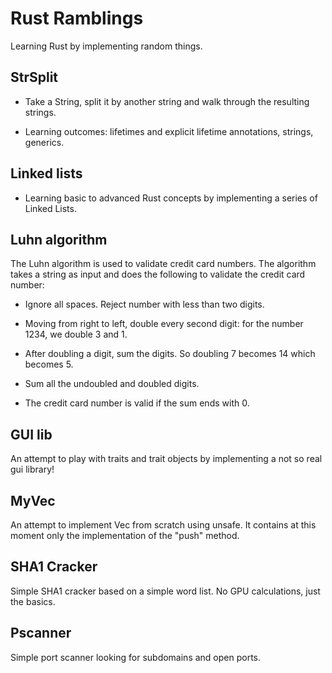 # Rust Ramblings

Learning Rust by implementing random things.

## StrSplit

- Take a String, split it by another string and walk through the resulting strings.

- Learning outcomes: lifetimes and explicit lifetime annotations, strings, generics.

## Linked lists

- Learning basic to advanced Rust concepts by implementing a series of Linked Lists.

## Luhn algorithm

The Luhn algorithm is used to validate credit card numbers. The algorithm takes a string as input and does the following to validate the credit card number:

- Ignore all spaces. Reject number with less than two digits.

- Moving from right to left, double every second digit: for the number 1234, we double 3 and 1.

- After doubling a digit, sum the digits. So doubling 7 becomes 14 which becomes 5.

- Sum all the undoubled and doubled digits.

- The credit card number is valid if the sum ends with 0.

## GUI lib

An attempt to play with traits and trait objects by implementing a not so real gui library!

## MyVec

An attempt to implement Vec from scratch using unsafe.
It contains at this moment only the implementation of the "push" method.

## SHA1 Cracker

Simple SHA1 cracker based on a simple word list. No GPU calculations, just the basics.

## Pscanner

Simple port scanner looking for subdomains and open ports.
